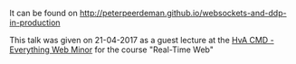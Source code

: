 It can be found on http://peterpeerdeman.github.io/websockets-and-ddp-in-production

This talk was given on 21-04-2017 as a guest lecture at the [HvA CMD - Everything Web Minor](https://moodle.cmd.hva.nl/course/index.php?categoryid=26) for the course "Real-Time Web"
